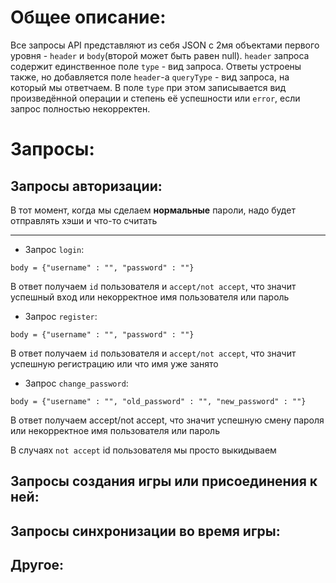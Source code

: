 # Общее описание:

Все запросы API представляют из себя JSON с 2мя объектами первого уровня - `header` и `body`(второй может быть равен null). `header` запроса содержит единственное поле
`type` - вид запроса. Ответы устроены также, но добавляется поле `header`-а `queryType` - вид запроса, на который мы ответчаем.
В поле `type` при этом записывается вид произведённой операции и степень её успешности или `error`, если запрос полностью некорректен.

# Запросы:

## Запросы авторизации:

В тот момент, когда мы сделаем **нормальные** пароли, надо будет отправлять хэши и что-то считать


---
- Запрос `login`:

`body = {"username" : "", "password" : ""}`

В ответ получаем `id` пользователя и `accept/not accept`, что значит успешный вход или некорректное имя пользователя или пароль
- Запрос `register`:

`body = {"username" : "", "password" : ""}`

В ответ получаем `id` пользователя и `accept/not accept`, что значит успешную регистрацию или что имя уже занято

- Запрос `сhange_password`:

`body = {"username" : "", "old_password" : "", "new_password" : ""}`

В ответ получаем accept/not accept, что значит успешную смену пароля или некорректное имя пользователя или пароль

В случаях `not accept` id пользователя мы просто выкидываем
## Запросы создания игры или присоединения к ней:

## Запросы синхронизации во время игры:

## Другое: